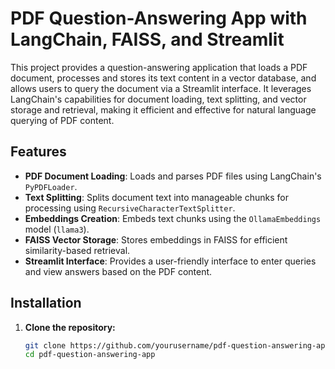 # PDF Question-Answering App with LangChain, FAISS, and Streamlit

This project provides a question-answering application that loads a PDF document, processes and stores its text content in a vector database, and allows users to query the document via a Streamlit interface. It leverages LangChain's capabilities for document loading, text splitting, and vector storage and retrieval, making it efficient and effective for natural language querying of PDF content.

## Features

- **PDF Document Loading**: Loads and parses PDF files using LangChain's `PyPDFLoader`.
- **Text Splitting**: Splits document text into manageable chunks for processing using `RecursiveCharacterTextSplitter`.
- **Embeddings Creation**: Embeds text chunks using the `OllamaEmbeddings` model (`llama3`).
- **FAISS Vector Storage**: Stores embeddings in FAISS for efficient similarity-based retrieval.
- **Streamlit Interface**: Provides a user-friendly interface to enter queries and view answers based on the PDF content.

## Installation

1. **Clone the repository:**
   ```bash
   git clone https://github.com/yourusername/pdf-question-answering-app.git
   cd pdf-question-answering-app

